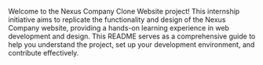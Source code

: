 Welcome to the Nexus Company Clone Website project! This internship initiative aims to replicate the functionality and design of the Nexus Company website, providing a hands-on learning experience in web development and design. This README serves as a comprehensive guide to help you understand the project, set up your development environment, and contribute effectively.

